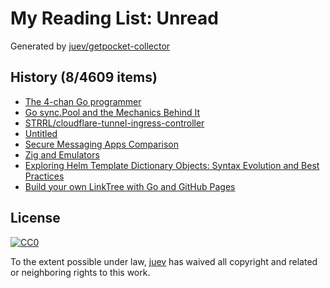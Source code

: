 # My Reading List: Unread

Generated by [juev/getpocket-collector](https://github.com/juev/getpocket-collector)

## History (8/4609 items)

- [The 4-chan Go programmer](https://dolthub.com/blog/2024-08-23-the-4-chan-go-programmer/)
- [Go sync.Pool and the Mechanics Behind It](https://victoriametrics.com/blog/go-sync-pool/)
- [STRRL/cloudflare-tunnel-ingress-controller](https://github.com/STRRL/cloudflare-tunnel-ingress-controller)
- [Untitled](https://neil.computer/notes/how-to-setup-minimal-zfs-nas-without-truenas/)
- [Secure Messaging Apps Comparison](https://www.securemessagingapps.com/)
- [Zig and Emulators](https://floooh.github.io/2024/08/24/zig-and-emulators.html)
- [Exploring Helm Template Dictionary Objects: Syntax Evolution and Best Practices](https://dev.to/mrshimpi17/exploring-helm-template-dictionary-objects-syntax-evolution-and-best-practices-ikk)
- [Build your own LinkTree with Go and GitHub Pages](https://dev.to/lucasnevespereira/build-your-own-linktree-with-go-and-github-pages-3fha)

## License

[![CC0](https://mirrors.creativecommons.org/presskit/buttons/88x31/svg/cc-zero.svg)](https://creativecommons.org/publicdomain/zero/1.0/)

To the extent possible under law, [juev](https://github.com/juev) has waived all copyright and related or neighboring rights to this work.
